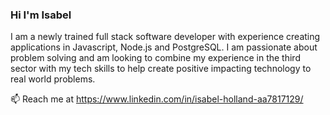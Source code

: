 ### Hi I'm Isabel

I am a newly trained full stack software developer with experience creating applications in Javascript, Node.js and PostgreSQL. I am passionate about problem solving and am looking to combine my experience in the third sector with my tech skills to help create positive impacting technology to real world problems.

📫 Reach me at https://www.linkedin.com/in/isabel-holland-aa7817129/

